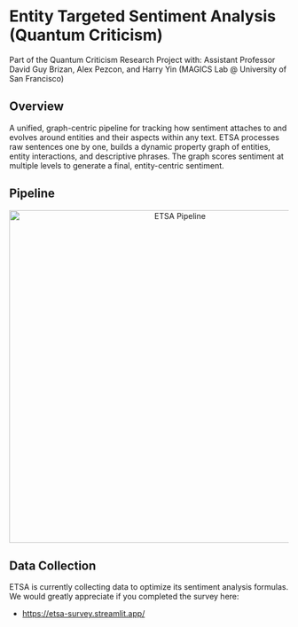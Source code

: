 # Entity Targeted Sentiment Analysis (Quantum Criticism)
Part of the Quantum Criticism Research Project with: Assistant Professor David Guy Brizan, Alex Pezcon, and Harry Yin (MAGICS Lab @ University of San Francisco)

## Overview
A unified, graph-centric pipeline for tracking how sentiment attaches to and evolves around entities and their aspects within any text. ETSA processes raw sentences one by one, builds a dynamic property graph of entities, entity interactions, and descriptive phrases. The graph scores sentiment at multiple levels to generate a final, entity-centric sentiment.

## Pipeline
<center>

<img src="static/imgs/etsa_pipeline.png" alt="ETSA Pipeline" width="600">

</center>

## Data Collection

ETSA is currently collecting data to optimize its sentiment analysis formulas. We would greatly appreciate if you completed the survey here:

- https://etsa-survey.streamlit.app/ 